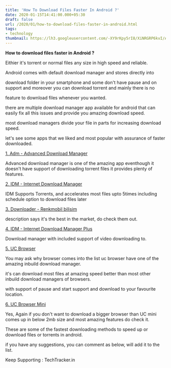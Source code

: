 ```yaml
---
title: 'How To Download Files Faster In Android ?'
date: 2020-01-15T14:41:00.000+05:30
draft: false
url: /2020/01/how-to-download-files-faster-in-android.html
tags: 
- technology
thumbnail: https://lh3.googleusercontent.com/-XY9rKpy5rI8/XiNRGRP6kvI/AAAAAAAAAy4/Qozt7ThIWA8lEJRYy1BiPkcEgtG1RB9EgCLcBGAsYHQ/s1600/20191231_134255-41-01-22.jpeg
---
```


**How to download files faster in Android ?**

  

Eithier it's torrent or normal files any size in high speed and reliable.

  

Android comes with default download manager and stores directly into

download folder in your smartphone and some don't have pause and on support and moreover you can download torrent and mainly there is no

feature to download files whenever you wanted.

  

there are multiple download manager app available for android that can easily fix all this issues and provide you amazing download speed.

  

most download managers divide your file in parts for increasing download speed.

  

let's see some apps that we liked and most popular with assurance of faster downloaded.

  

[1\. Adm - Advanced Download Manager](https://play.google.com/store/apps/details?id=com.dv.adm&hl=en_IN&referrer=utm_source%3Dgoogle%26utm_medium%3Dorganic%26utm_term%3Dadm+playstore&pcampaignid=APPU_1_mtIeXvHhHdiZ4-EPk_OUkAo)   

  

Advanced download manager is one of the amazing app eventhough it doesn't have support of downloading torrent files it provides plenty of features.

  

[2\. IDM - Internet Download Manager](https://play.google.com/store/apps/details?id=idm.internet.download.manager&hl=en_US&referrer=utm_source%3Dgoogle%26utm_medium%3Dorganic%26utm_term%3Didm+playstore&pcampaignid=APPU_1_etMeXvrtH7ie4-EPwYmCgAE)

  

IDM Supports Torrents, and accelerates most files upto 5times including schedule option to download files later

  

[3\. Downloader - Renkmobil bilisim](https://play.google.com/store/apps/details?id=com.tt.android.dm.view&hl=en&referrer=utm_source%3Dgoogle%26utm_medium%3Dorganic%26utm_term%3Ddownloader+app+renkmobil&pcampaignid=APPU_1_dtQeXtjlNsrt9QPZnqaoCQ)  

  

description says it's the best in the market, do check them out.

  

[4\. IDM - Internet Download Manager Plus](https://play.google.com/store/apps/details?id=com.apps2you.idm&hl=en&referrer=utm_source%3Dgoogle%26utm_medium%3Dorganic%26utm_term%3Didm+playstore&pcampaignid=APPU_1_etMeXvrtH7ie4-EPwYmCgAE)  

  

Download manager with included support of video downloading to.

  

[5\. UC Browser](https://www.google.com/aclk?sa=L&ai=DChcSEwjG7dm1n4XnAhVbDisKHTjbDZEYABAAGgJzZg&ae=1&sig=AOD64_0uZZM9u0olyj3ueOwRGlSuDYt2Pg&q=&ved=2ahUKEwi-s9K1n4XnAhURcCsKHYvgAMEQ3ooFegQIERAB&adurl=intent://details%3Fid%3Dcom.UCMobile.intl%26inline%3Dtrue%26enifd%3DAFKUFw0TLVzkCWVbiEovrri1_9b8AWItYOqcRny6fLdyAJo21gH9EjHSQ9hBi-0IeekGgfhCUyODg_UBQ6EQquttAl3TLUkoTI_atwEigHReWO7U6JFay2Y%26gref%3DEikQAhohChsKEwjG7dm1n4XnAhVbDisKHTjbDZEQABgBIAASAoe28P8HARjw3vj1AiIGGAUgATAB%23Intent%3Bscheme%3Dmarket%3Bpackage%3Dcom.android.vending%3Bend%3B)  

  

You may ask why browser comes into the list uc browser have one of the amazing inbuild download manager.

  

it's can download most files at amazing speed better than most other inbuild download managers of browsers.

  

with support of pause and start support and download to your favourite location.

  

[6\. UC Browser Mini](https://play.google.com/store/apps/details?id=com.uc.browser.en&hl=en_IN&referrer=utm_source%3Dgoogle%26utm_medium%3Dorganic%26utm_term%3Duc+browser+mini&pcampaignid=APPU_1_SNUeXtDvMc7e9QPo_KPYDw)  

  

Yes, Again if you don't want to download a bigger browser than UC mini comes up in below 2mb size and most amazing features do check it.

  

These are some of the fastest downloading methods to speed up or download files or torrents in android.

  

if you have any suggestions, you can comment as below, will add it to the list.

  

Keep Supporting : TechTracker.in
